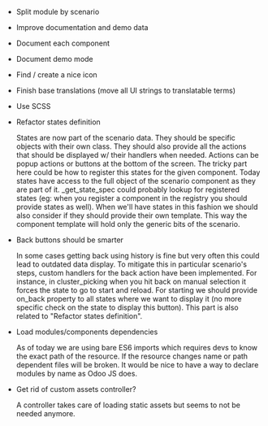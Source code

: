 - Split module by scenario

- Improve documentation and demo data

- Document each component

- Document demo mode

- Find / create a nice icon

- Finish base translations (move all UI strings to translatable terms)

- Use SCSS

- Refactor states definition

  States are now part of the scenario data. They should be specific
  objects with their own class. They should also provide all the actions
  that should be displayed w/ their handlers when needed. Actions can be
  popup actions or buttons at the bottom of the screen. The tricky part
  here could be how to register this states for the given component.
  Today states have access to the full object of the scenario component
  as they are part of it. \_get_state_spec could probably lookup for
  registered states (eg: when you register a component in the registry
  you should provide states as well). When we'll have states in this
  fashion we should also consider if they should provide their own
  template. This way the component template will hold only the generic
  bits of the scenario.

- Back buttons should be smarter

  In some cases getting back using history is fine but very often this
  could lead to outdated data display. To mitigate this in particular
  scenario's steps, custom handlers for the back action have been
  implemented. For instance, in cluster_picking when you hit back on
  manual selection it forces the state to go to start and reload. For
  starting we should provide on_back property to all states where we
  want to display it (no more specific check on the state to display
  this button). This part is also related to "Refactor states
  definition".

- Load modules/components dependencies

  As of today we are using bare ES6 imports which requires devs to know
  the exact path of the resource. If the resource changes name or path
  dependent files will be broken. It would be nice to have a way to
  declare modules by name as Odoo JS does.

- Get rid of custom assets controller?

  A controller takes care of loading static assets but seems to not be
  needed anymore.
